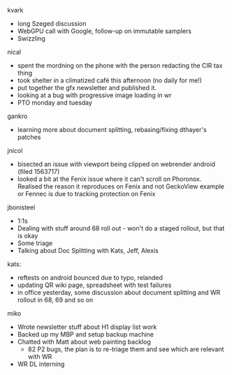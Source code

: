 kvark
  * long Szeged discussion
  * WebGPU call with Google, follow-up on immutable samplers
  * Swizzling

nical
  * spent the mordning on the phone with the person redacting the CIR tax thing
  * took shelter in a climatized café this afternoon (no daily for me!)
  * put together the gfx newsletter and published it.
  * looking at a bug with progressive image loading in wr
  * PTO monday and tuesday

gankro
  * learning more about document splitting, rebasing/fixing dthayer's patches

jnicol
  * bisected an issue with viewport being clipped on webrender android (filed 1563717)
  * looked a bit at the Fenix issue where it can't scroll on Phoronox. Realised the reason it reproduces on Fenix and not GeckoView example or Fennec is due to tracking protection on Fenix

jbonisteel
  * 1:1s
  * Dealing with stuff around 68 roll out - won't do a staged rollout, but that is okay
  * Some triage
  * Talking about Doc Splitting with Kats, Jeff, Alexis

kats:
  * reftests on android bounced due to typo, relanded
  * updating QR wiki page, spreadsheet with test failures
  * in office yesterday, some discussion about document splitting and WR rollout in 68, 69 and so on

miko
  * Wrote newsletter stuff about H1 display list work
  * Backed up my MBP and setup backup machine
  * Chatted with Matt about web painting backlog
    * 82 P2 bugs, the plan is to re-triage them and see which are relevant with WR
  * WR DL interning
